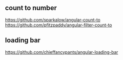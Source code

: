 
## count to number
https://github.com/sparkalow/angular-count-to
https://github.com/pfitzpaddy/angular-filter-count-to

## loading bar
https://github.com/chieffancypants/angular-loading-bar

